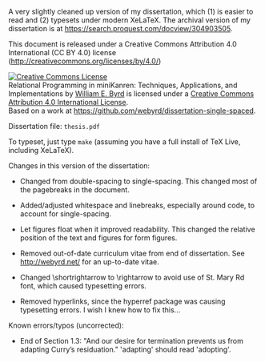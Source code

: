 A very slightly cleaned up version of my dissertation, which (1) is easier to read and (2) typesets under modern XeLaTeX.  The archival version of my dissertation is at https://search.proquest.com/docview/304903505.

This document is released under a Creative Commons Attribution 4.0 International (CC BY 4.0) license (http://creativecommons.org/licenses/by/4.0/)

<a rel="license" href="http://creativecommons.org/licenses/by/4.0/"><img alt="Creative Commons License" style="border-width:0" src="https://i.creativecommons.org/l/by/4.0/88x31.png" /></a><br /><span xmlns:dct="http://purl.org/dc/terms/" href="http://purl.org/dc/dcmitype/Text" property="dct:title" rel="dct:type">Relational Programming in miniKanren: Techniques, Applications, and Implementations</span> by <a xmlns:cc="http://creativecommons.org/ns#" href="https://github.com/webyrd/dissertation-single-spaced" property="cc:attributionName" rel="cc:attributionURL">William E. Byrd</a> is licensed under a <a rel="license" href="http://creativecommons.org/licenses/by/4.0/">Creative Commons Attribution 4.0 International License</a>.<br />Based on a work at <a xmlns:dct="http://purl.org/dc/terms/" href="https://github.com/webyrd/dissertation-single-spaced" rel="dct:source">https://github.com/webyrd/dissertation-single-spaced</a>.

Dissertation file: `thesis.pdf`

To typeset, just type `make` (assuming you have a full install of TeX Live, including XeLaTeX).


Changes in this version of the dissertation:

* Changed from double-spacing to single-spacing.  This changed most of the pagebreaks in the document.

* Added/adjusted whitespace and linebreaks, especially around code, to account for single-spacing.

* Let figures float when it improved readability.  This changed the relative position of the text and figures for form figures.

* Removed out-of-date curriculum vitae from end of dissertation.  See http://webyrd.net/ for an up-to-date vitae.

* Changed \shortrightarrow to \rightarrow to avoid use of St. Mary Rd font, which caused typesetting errors.

* Removed hyperlinks, since the hyperref package was causing typesetting errors.  I wish I knew how to fix this...


Known errors/typos (uncorrected):

* End of Section 1.3: "And our desire for termination prevents us from adapting Curry’s residuation."  'adapting' should read 'adopting'.
